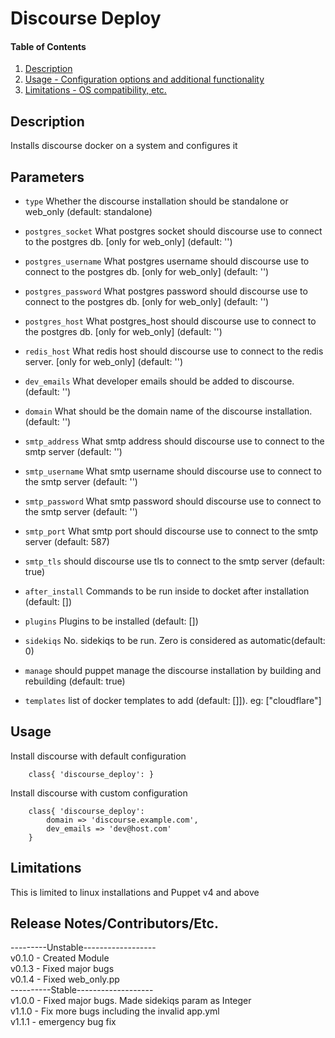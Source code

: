 # Discourse Deploy

#### Table of Contents

1. [Description](#description)
1. [Usage - Configuration options and additional functionality](#usage)
1. [Limitations - OS compatibility, etc.](#limitations)

## Description

Installs discourse docker on a system and configures it

## Parameters  
* `type`
Whether the discourse installation should be standalone or web_only (default: standalone)

* `postgres_socket`
What postgres socket should discourse use to connect to the postgres db. [only for web_only] (default: '')

* `postgres_username`
What postgres username should discourse use to connect to the postgres db. [only for web_only] (default: '')

* `postgres_password`
What postgres password should discourse use to connect to the postgres db. [only for web_only] (default: '')

* `postgres_host`
What postgres_host should discourse use to connect to the postgres db. [only for web_only] (default: '')

* `redis_host`
What redis host should discourse use to connect to the redis server. [only for web_only] (default: '')

* `dev_emails`
What developer emails should be added to discourse. (default: '')

* `domain`
What should be the domain name of the discourse installation. (default: '')

* `smtp_address`
What smtp address should discourse use to connect to the smtp server (default: '')

* `smtp_username`
What smtp username should discourse use to connect to the smtp server (default: '')

* `smtp_password`
What smtp password should discourse use to connect to the smtp server (default: '')

* `smtp_port`
What smtp port should discourse use to connect to the smtp server (default: 587)

* `smtp_tls`
should discourse use tls to connect to the smtp server (default: true)

* `after_install`
Commands to be run inside to docket after installation (default: [])

* `plugins`
Plugins to be installed (default: [])

* `sidekiqs`
No. sidekiqs to be run. Zero is considered as automatic(default: 0)

* `manage`
should puppet manage the discourse installation by building and rebuilding (default: true)

* `templates`
list of docker templates to add (default: []]).
eg: ["cloudflare"]

## Usage
Install discourse with default configuration
```puppet
    class{ 'discourse_deploy': }
```

Install discourse with custom configuration
```puppet
    class{ 'discourse_deploy': 
        domain => 'discourse.example.com',
        dev_emails => 'dev@host.com'
    }
```

## Limitations

This is limited to linux installations and Puppet v4 and above

## Release Notes/Contributors/Etc. 

---------Unstable------------------  
v0.1.0 - Created Module  
v0.1.3 - Fixed major bugs  
v0.1.4 - Fixed web_only.pp  
----------Stable-------------------  
v1.0.0 - Fixed major bugs. Made sidekiqs param as Integer  
v1.1.0 - Fix more bugs including the invalid app.yml  
v1.1.1 - emergency bug fix  
